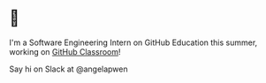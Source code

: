 # 🐣 

I'm a Software Engineering Intern on GitHub Education this summer, working on [GitHub Classroom](http://classroom.github.com/)!

Say hi on Slack at @angelapwen 
